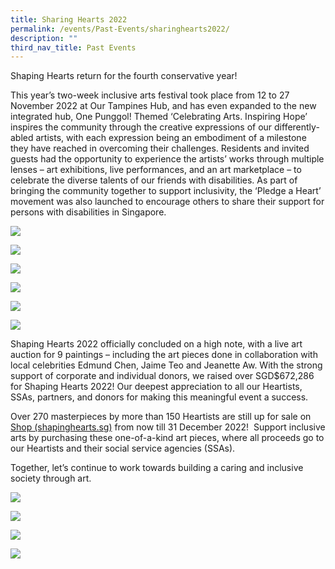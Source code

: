 ```yaml
---
title: Sharing Hearts 2022
permalink: /events/Past-Events/sharinghearts2022/
description: ""
third_nav_title: Past Events
---
```

Shaping Hearts return for the fourth conservative year! 

This year’s two-week inclusive arts festival took place from 12 to 27 November 2022 at Our Tampines Hub, and has even expanded to the new integrated hub, One Punggol! Themed ‘Celebrating Arts. Inspiring Hope’ inspires the community through the creative expressions of our differently-abled artists, with each expression being an embodiment of a milestone they have reached in overcoming their challenges. Residents and invited guests had the opportunity to experience the artists’ works through multiple lenses – art exhibitions, live performances, and an art marketplace – to celebrate the diverse talents of our friends with disabilities. As part of bringing the community together to support inclusivity, the ‘Pledge a Heart’ movement was also launched to encourage others to share their support for persons with disabilities in Singapore.

![](/images/Events/Past%20Events/Shaping%20Hearts%202022/008.jpg)

![](/images/Events/Past%20Events/Shaping%20Hearts%202022/010.jpg)

![](/images/Events/Past%20Events/Shaping%20Hearts%202022/002.jpg)

![](/images/Events/Past%20Events/Shaping%20Hearts%202022/006.jpg)

![](/images/Events/Past%20Events/Shaping%20Hearts%202022/007.jpg)

![](/images/Events/Past%20Events/Shaping%20Hearts%202022/012.jpg)

Shaping Hearts 2022 officially concluded on a high note, with a live art auction for 9 paintings – including the art pieces done in collaboration with local celebrities Edmund Chen, Jaime Teo and Jeanette Aw. With the strong support of corporate and individual donors, we raised over SGD$672,286 for Shaping Hearts 2022! Our deepest appreciation to all our Heartists, SSAs, partners, and donors for making this meaningful event a success.

Over 270 masterpieces by more than 150 Heartists are still up for sale on [Shop (shapinghearts.sg)](https://shop.shapinghearts.sg/shop) from now till 31 December 2022!  Support inclusive arts by purchasing these one-of-a-kind art pieces, where all proceeds go to our Heartists and their social service agencies (SSAs).

Together, let’s continue to work towards building a caring and inclusive society through art.

![](/images/Events/Past%20Events/Shaping%20Hearts%202022/011.jpg)

![](/images/Events/Past%20Events/Shaping%20Hearts%202022/003.jpg)

![](/images/Events/Past%20Events/Shaping%20Hearts%202022/013.jpg)

![](/images/Events/Past%20Events/Shaping%20Hearts%202022/014.jpg)